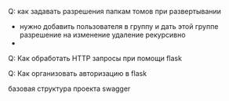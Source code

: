 Q: как задавать разрешения папкам томов при развертывании
- нужно добавить пользователя в группу и дать этой группе разрешение на изменение удаление рекурсивно
-
Q: Как обработать HTTP запросы при помощи flask


Q: Как организовать авторизацию в flask

базовая структура проекта
swagger
